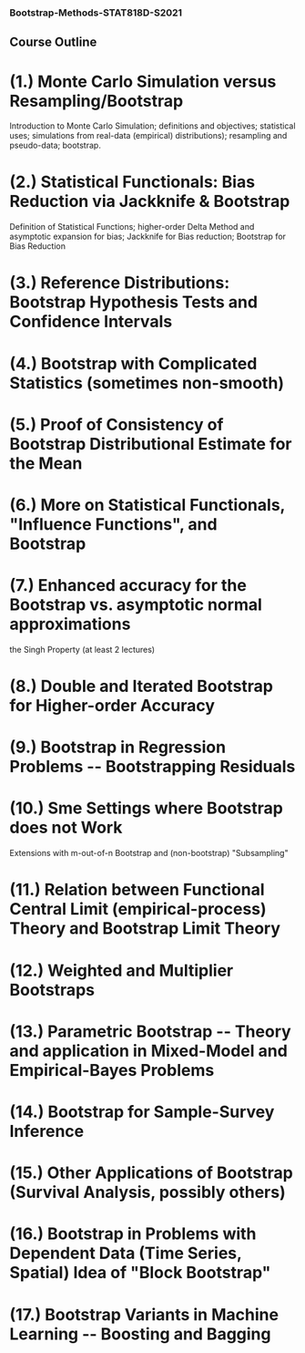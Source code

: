### Bootstrap-Methods-STAT818D-S2021
## Course Outline
# (1.) Monte Carlo Simulation versus Resampling/Bootstrap 

Introduction to Monte Carlo Simulation; definitions and objectives; statistical uses; simulations from
real-data (empirical) distributions); resampling and pseudo-data; bootstrap.

# (2.) Statistical Functionals: Bias Reduction via Jackknife & Bootstrap 

Definition of Statistical Functions; higher-order Delta Method and asymptotic expansion for bias;
Jackknife for Bias reduction; Bootstrap for Bias Reduction

# (3.) Reference Distributions: Bootstrap Hypothesis Tests and Confidence Intervals

# (4.) Bootstrap with Complicated Statistics (sometimes non-smooth)

# (5.) Proof of Consistency of Bootstrap Distributional Estimate for the Mean

# (6.) More on Statistical Functionals, "Influence Functions", and Bootstrap

# (7.) Enhanced accuracy for the Bootstrap vs. asymptotic normal approximations
the Singh Property (at least 2 lectures)

# (8.) Double and Iterated Bootstrap for Higher-order Accuracy

# (9.) Bootstrap in Regression Problems -- Bootstrapping Residuals

# (10.) Sme Settings where Bootstrap does not Work
Extensions with m-out-of-n Bootstrap and (non-bootstrap) "Subsampling"

# (11.) Relation between Functional Central Limit (empirical-process) Theory and Bootstrap Limit Theory

# (12.) Weighted and Multiplier Bootstraps

# (13.) Parametric Bootstrap -- Theory and application in Mixed-Model and Empirical-Bayes Problems

# (14.) Bootstrap for Sample-Survey Inference

# (15.) Other Applications of Bootstrap (Survival Analysis, possibly others)

# (16.) Bootstrap in Problems with Dependent Data (Time Series, Spatial) Idea of "Block Bootstrap"

# (17.) Bootstrap Variants in Machine Learning -- Boosting and Bagging 
